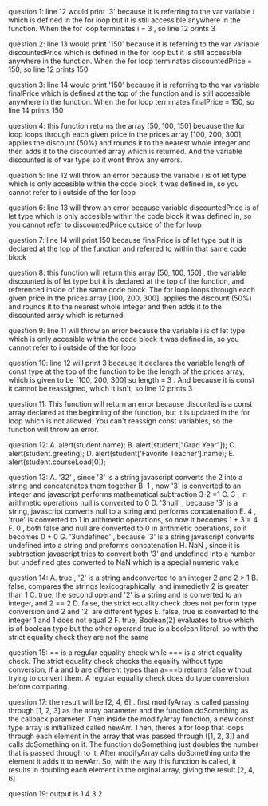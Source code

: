 question 1: line 12 would print '3' because it is referring to the var variable i
which is defined in the for loop but it is still accessible anywhere in the function.
When the for loop terminates i = 3 , so line 12 prints 3

question 2: line 13 would print '150' because it is referring to the var variable discountedPrice
which is defined in the for loop but it is still accessible anywhere in the function. When the for loop terminates discountedPrice = 150, so line 12 prints 150

question 3: line 14 would print '150' because it is referring to the var variable finalPrice
which is defined at the top of the function and is still accessible anywhere in the function. When the for loop terminates finalPrice = 150, so line 14 prints 150

question 4: this function returns the array [50, 100, 150] because the for loop loops through each given price in the prices array [100, 200, 300], applies the discount (50%) and rounds it to the nearest whole integer and then adds it to the discounted array which is returned. And the variable discounted is of var type so it wont throw any errors.

question 5: line 12 will throw an error because the variable i is of let type which is only accesible within the code block it was defined in, so you cannot refer to i outside of the for loop

question 6: line 13 will throw an error because variable discountedPrice is of let type which is only accesible within the code block it was defined in, so you cannot refer to discountedPrice outside of the for loop

question 7: line 14 will print 150 because finalPrice is of let type but it is declared at the top of the function and referred to within that same code block

question 8: this function will return this array [50, 100, 150] , the variable discounted is of let type but it is declared at the top of the function, and referenced inside of the same code block. The for loop loops through each given price in the prices array [100, 200, 300], applies the discount (50%) and rounds it to the nearest whole integer and then adds it to the discounted array which is returned.

question 9: line 11 will throw an error because the variable i is of let type which is only accesible within the code block it was defined in, so you cannot refer to i outside of the for loop

question 10: line 12 will print 3 because it declares the variable length of const type at the top of the function to be the length of the prices array, which is given to be [100, 200, 300] so length = 3 . And because it is const it cannot be reassigned, which it isn't, so line 12 prints 3

question 11: This function will return an error because disconted is a const array declared at the beginning of the function, but it is updated in the for loop which is not allowed. You can't reassign const variables, so the function will throw an error. 

question 12: 
    A. alert(student.name);
    B. alert(student["Grad Year"]);
    C. alert(student.greeting);
    D. alert(student['Favorite Teacher'].name);
    E. alert(student.courseLoad[0]);

question 13: 
    A. '32' , since '3' is a string javascript converts the 2 into a string and concatenates them together
    B. 1 , now '3' is converted to an integer and javascript performs mathematical subtraction 3-2 =1
    C. 3 , in arithmetic operations null is converted to 0
    D. '3null' , because '3' is a string, javascript converts null to a string and performs concatenation 
    E. 4 , 'true' is converted to 1 in arithmetic operations, so now it becomes 1 + 3 = 4
    F. 0 , both false and null are converted to 0 in arithmetic operations, so it becomes 0 + 0
    G. '3undefined' , because '3' is a string javascript converts undefined into a string and preforms concatenation
    H. NaN , since it is subtraction javascript tries to convert both '3' and undefined into a number but undefined gtes converted to NaN which is a special numeric value

question 14: 
    A. true , '2' is a string andconverted to an integer 2 and 2 > 1
    B. false, compares the strings lexicographically, and immedietly 2 is greater than 1
    C. true, the second operand '2' is a string and is converted to an integer, and 2 == 2
    D. false, the strict equality check does not perform type conversion and 2 and '2' are different types
    E. false, true is converted to the integer 1 and 1 does not equal 2
    F. true, Boolean(2) evaluates to true which is of boolean type but the other operand true is a boolean literal, so with the strict equality check they are not the same 

question 15: == is a regular equality check while === is a strict equality check. The strict equality check checks the equality without type conversion, if a and b are different types than  a===b returns false without trying to convert them. A regular equality check does do type conversion before comparing.  

question 17: the result will be [2, 4, 6] . first modifyArray is called passing through [1, 2, 3] as the array parameter and the function doSomething as the callback parameter. Then inside the modifyArray function, a new const type array is initiallized called newArr. Then, theres a for loop that loops through each element in the array that was passed through ([1, 2, 3]) and calls doSomething on it. The function doSomething just doubles the number that is passed through to it. After modifyArray calls doSomething onto the element it adds it to newArr. So, with the way this function is called, it results in doubling each element in the orginal array, giving the result [2, 4, 6]

question 19: 
output is 
1
4
3
2

